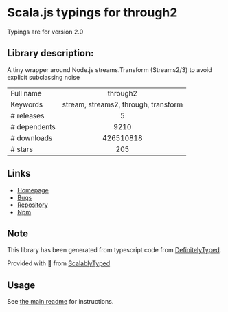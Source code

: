 
# Scala.js typings for through2

Typings are for version 2.0

## Library description:
A tiny wrapper around Node.js streams.Transform (Streams2/3) to avoid explicit subclassing noise

|                    |                 |
| ------------------ | :-------------: |
| Full name          | through2 |
| Keywords           | stream, streams2, through, transform |
| # releases         | 5 |
| # dependents       | 9210 |
| # downloads        | 426510818 |
| # stars            | 205 |

## Links
- [Homepage](https://github.com/rvagg/through2#readme)
- [Bugs](https://github.com/rvagg/through2/issues)
- [Repository](https://github.com/rvagg/through2)
- [Npm](https://www.npmjs.com/package/through2)
    


## Note
This library has been generated from typescript code from [DefinitelyTyped](https://definitelytyped.org).

Provided with :purple_heart: from [ScalablyTyped](https://github.com/oyvindberg/ScalablyTyped)

## Usage
See [the main readme](../../readme.md) for instructions.


